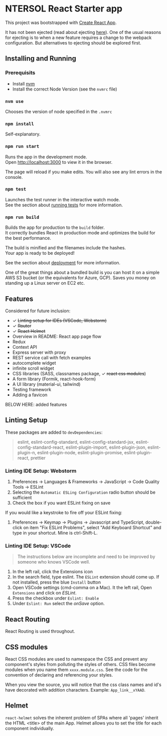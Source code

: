 # NTERSOL React Starter app

This project was bootstrapped with [Create React App](https://github.com/facebook/create-react-app).

It has not been ejected (read about ejecting [here](https://create-react-app.dev/docs/available-scripts/#npm-run-eject)).
One of the usual reasons for ejecting is to when a new feature requires a change
to the webpack configuration.  But alternatives to ejecting should be explored first.

## Installing and Running

### Prerequisits

* Install [nvm](https://github.com/nvm-sh/nvm)
* Install the correct Node Version (see the `nvmrc` file)

### `nvm use`
Chooses the version of node specified in the `.nvmrc`

### `npm install`
Self-explanatory.
### `npm run start`
Runs the app in the development mode.\
Open [http://localhost:3000](http://localhost:3000) to view it in the browser.

The page will reload if you make edits.
You will also see any lint errors in the console.

### `npm test`

Launches the test runner in the interactive watch mode.\
See the section about [running tests](https://facebook.github.io/create-react-app/docs/running-tests) for more information.

### `npm run build`

Builds the app for production to the `build` folder.\
It correctly bundles React in production mode and optimizes the build for the best performance.

The build is minified and the filenames include the hashes.\
Your app is ready to be deployed!

See the section about [deployment](https://facebook.github.io/create-react-app/docs/deployment) for more information.

One of the great things about a bundled build is you can host it on a simple AWS S3 bucket
(or the equivalents for Azure, GCP).  Saves you money on standing up a Linux server
on EC2 etc.

## Features

Considered for future inclusion:

* &check; <del>Linting setup for IDEs (VSCode, Webstorm)</del>
* &check; <del>Router</del>
* &check; <del>React Helmet</del>
* Overview in README:  React app page flow
* Redux
* Context API
* Express server with proxy
* REST service call with fetch examples
* autocomplete widget
* infinite scroll widget
* CSS libraries (SASS, classnames package, &check; <del>react css modules</del>)
* A form library (Formik, react-hook-form)
* A UI library (material-ui, tailwind)
* Testing framework
* Adding a favicon

BELOW HERE:  added features

## Linting Setup
These packages are added to `devDependencies`:   
> eslint, eslint-config-standard, eslint-config-standard-jsx, 
eslint-config-standard-react, eslint-plugin-import, eslint-plugin-json, eslint-plugin-n, eslint-plugin-node, eslint-plugin-promise, eslint-plugin-react, prettier


### Linting IDE Setup: Webstorm
1. Preferences -> Languages & Frameworks -> JavaScript -> Code Quality Tools -> ESLint
2. Selecting the `Automatic ESLing Configuration` radio button should be sufficient
3. Check the box if you want ESLint fixing on save

If you would like a keystroke to fire off your ESLint fixing:

1. Preferences -> Keymap -> Plugins -> Javascript and TypeScript, double-click on item "Fix ESLint Problems", select "Add Keyboard Shortcut" and type in your shortcut.  Mine is ctrl-Shift-L.

### Linting IDE Setup: VSCode
> The instructions below are incomplete and need to be improved by
> someone who knows VSCode well.

1. In the left rail, click the Extensions icon
2. In the search field, type eslint.  The `ESLint` extension should come up.  If not installed, press the blue `Install` button
3. Open VSCode settings (cmd-comma on a Mac).  It the left rail, Open `Extensions` and click on *ESLint*.
4. Press the checkbox under `Eslint: Enable`
5. Under `Eslint: Run` select the *onSave* option.

## React Routing
React Routing is used throughout.  

## CSS modules
React CSS modules are used to namespace the CSS and prevent any component's styles from polluting the styles of others.  CSS files become modules when you name them `xxxx.module.css`.  See the code for the convention of declaring and referencing your styles.

When you view the source, you will notice that the css class names and id's have decorated with addition characters.  Example: `App_link__xYAAD`.  

## Helmet
`react-helmet` solves the inherent problem of SPAs where all 'pages' inherit the HTML &lt;title&gt; of the main App.  Helmet allows you to set the title for each component individually.